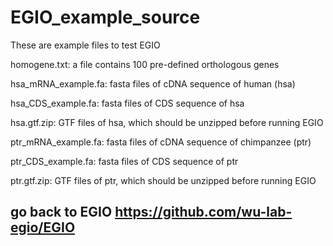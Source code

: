 # EGIO_example_source

These are example files to test EGIO

homogene.txt: a file contains 100 pre-defined orthologous genes

hsa_mRNA_example.fa: fasta files of cDNA sequence of human (hsa)

hsa_CDS_example.fa: fasta files of CDS sequence of hsa

hsa.gtf.zip: GTF files of hsa, which should be unzipped before running EGIO

ptr_mRNA_example.fa: fasta files of cDNA sequence of chimpanzee (ptr)

ptr_CDS_example.fa: fasta files of CDS sequence of ptr

ptr.gtf.zip: GTF files of ptr, which should be unzipped before running EGIO

## go back to EGIO https://github.com/wu-lab-egio/EGIO
